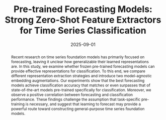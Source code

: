 ---
title: "Pre-trained Forecasting Models: Strong Zero-Shot Feature Extractors for Time Series Classification"
date: 2025-09-01
publishDate:  2025-09-01
authors: ["**Andreas Auer**, Daniel Klotz, Sebastian Böck, Sepp Hochreiter"]
publication_types: ["2"]
abstract: "Recent research on time series foundation models has primarily focused on forecasting, leaving it unclear how generalizable their learned representations are. In this study, we examine whether frozen pre-trained forecasting models can provide effective representations for classification. To this end, we compare different representation extraction strategies and introduce two model-agnostic embedding augmentations. Our experiments show that the best forecasting models achieve classification accuracy that matches or even surpasses that of state-of-the-art models pre-trained specifically for classification. Moreover, we observe a positive correlation between forecasting and classification performance. These findings challenge the assumption that task-specific pre-training is necessary, and suggest that learning to forecast may provide a powerful route toward constructing general-purpose time series foundation models."
featured: true
publication: "Recent Advances in Time Series Foundation Models (BERT2S) @ NeurIPS 2025."
links:
  - icon_pack: ai
    icon: arxiv
    name: Paper
    url: 'https://openreview.net/pdf?id=vhngjDHyB0'
---
